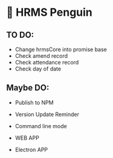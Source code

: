 # 🐧 HRMS Penguin

## TO DO:

- Change hrmsCore into promise base
- Check amend record
- Check attendance record
- Check day of date

## Maybe DO:

- Publish to NPM
- Version Update Reminder

- Command line mode
- WEB APP
- Electron APP
